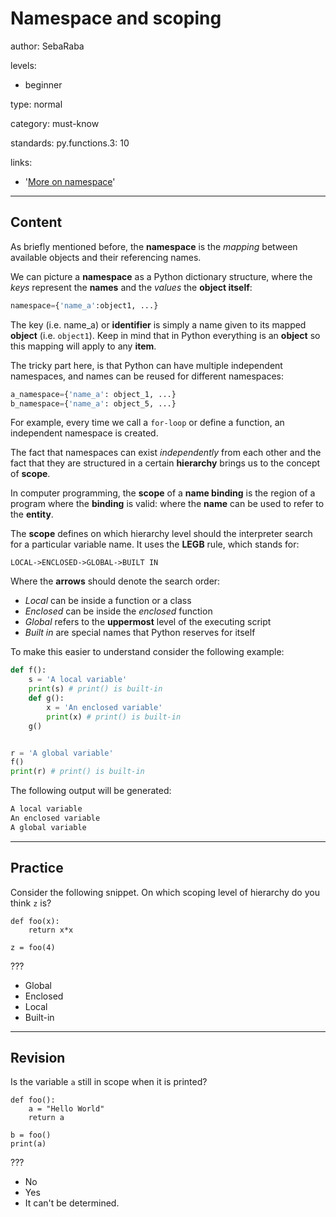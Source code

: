 # Namespace and scoping
author: SebaRaba

levels:

  - beginner

type: normal

category: must-know

standards:
  py.functions.3: 10


links:

  - '[More on namespace](https://www.programiz.com/python-programming/namespace)'

---
## Content

As briefly mentioned before, the **namespace** is the *mapping* between available objects and their referencing names.

We can picture a **namespace** as a Python dictionary structure, where the *keys* represent the **names** and the *values* the **object itself**:

```py
namespace={'name_a':object1, ...}
```

The key (i.e. name_a) or **identifier** is simply a name given to its mapped **object** (i.e. `object1`). Keep in mind that in Python everything is an **object** so this mapping will apply to any **item**.

The tricky part here, is that Python can have multiple independent namespaces, and names can be reused for different namespaces:

```py
a_namespace={'name_a': object_1, ...}
b_namespace={'name_a': object_5, ...}
```

For example, every time we call a `for-loop` or define a function, an independent namespace is created.

The fact that namespaces can exist *independently* from each other and the fact that they are structured in a certain **hierarchy** brings us to the concept of **scope**.

In computer programming, the **scope** of a **name binding** is the region of a program where the **binding** is valid: where the **name** can be used to refer to the **entity**.

The **scope** defines on which hierarchy level should the interpreter search for a particular variable name. It uses the **LEGB** rule, which stands for:

```
LOCAL->ENCLOSED->GLOBAL->BUILT IN
```
Where the **arrows** should denote the search order:
- *Local* can be inside a function or a class
- *Enclosed* can be inside the *enclosed* function
- *Global* refers to the **uppermost** level of the executing script
- *Built in* are special names that Python reserves for itself

To make this easier to understand consider the following example:

```py
def f():
    s = 'A local variable'
    print(s) # print() is built-in
    def g():
        x = 'An enclosed variable'
        print(x) # print() is built-in
    g()


r = 'A global variable'
f()
print(r) # print() is built-in
```
The following output will be generated:

```txt
A local variable
An enclosed variable
A global variable
```
---
## Practice

Consider the following snippet. On which scoping level of hierarchy do you think `z` is?

```
def foo(x):
    return x*x

z = foo(4)
```
???

* Global
* Enclosed
* Local
* Built-in

---
## Revision

Is the variable `a` still in scope when it is printed?
```
def foo():
    a = "Hello World"
    return a

b = foo()
print(a)
```
???

* No
* Yes
* It can't be determined.
